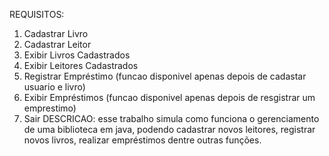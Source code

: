 REQUISITOS: 
1. Cadastrar Livro
2. Cadastrar Leitor
3. Exibir Livros Cadastrados
4. Exibir Leitores Cadastrados
5. Registrar Empréstimo (funcao disponivel apenas depois de cadastar usuario e livro)
6. Exibir Empréstimos (funcao disponivel apenas depois de resgistrar um emprestimo)
7. Sair
DESCRICAO: esse trabalho simula como funciona o gerenciamento de uma biblioteca em java, podendo cadastrar novos leitores, registrar novos livros, realizar empréstimos dentre outras funções.

